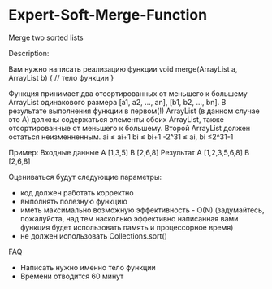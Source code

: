 # Expert-Soft-Merge-Function
Merge two sorted lists

Description:

Вам нужно написать реализацию функции
void merge(ArrayList<Integer> a, ArrayList<Integer> b) { // тело функции }

Функция принимает два отсортированных от меньшего к большему ArrayList одинакового размера [a1, a2, ..., an], [b1, b2, ..., bn]. В результате выполнения функции в первом(!) ArrayList (в данном случае это А) должны содержаться элементы обоих ArrayList, также отсортированные от меньшего к большему. Второй ArrayList должен остаться неизменненным.
ai ≤ ai+1
bi ≤ bi+1
-2^31 ≤ ai, bi ≤2^31-1

Пример:
Входные данные
A [1,3,5]
B [2,6,8]
Результат
A [1,2,3,5,6,8]
B [2,6,8]


Оцениваться будут следующие параметры:

- код должен работать корректно
- выполнять полезную функцию
- иметь максимально возможную эффективность - O(N) (задумайтесь, пожалуйста, над тем насколько эффективно написанная вами функция будет использовать память и процессорное время)
- не должен использовать Collections.sort()

FAQ
- Написать нужно именно тело функции
- Времени отводится 60 минут
